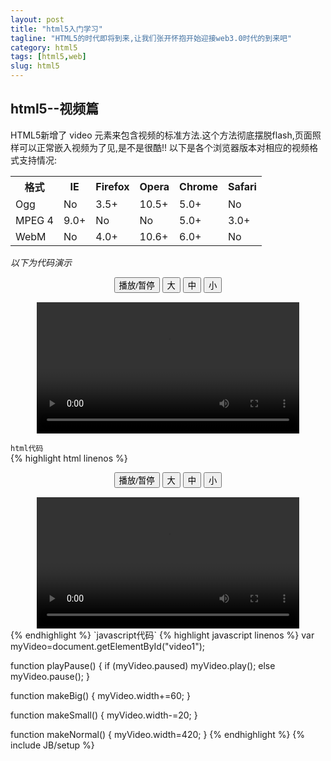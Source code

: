 ```yaml
---
layout: post
title: "html5入门学习"
tagline: "HTML5的时代即将到来,让我们张开怀抱开始迎接web3.0时代的到来吧"
category: html5
tags: [html5,web]
slug: html5
---
```

<h2 id="video">html5--视频篇</h2>
HTML5新增了 video 元素来包含视频的标准方法.这个方法彻底摆脱flash,页面照样可以正常嵌入视频为了见,是不是很酷!!  
以下是各个浏览器版本对相应的视频格式支持情况:  

<table class="table table-striped">
<tbody><tr>
<th>格式</th>
<th>IE</th>
<th>Firefox</th>
<th>Opera</th>
<th>Chrome</th>
<th>Safari</th>
</tr>
<tr>
<td>Ogg</td>
<td>No</td>
<td>3.5+</td>
<td>10.5+</td>
<td>5.0+</td>
<td>No</td>
</tr>
<tr>
<td>MPEG 4</td>
<td>9.0+</td>
<td>No</td>
<td>No</td>
<td>5.0+</td>
<td>3.0+</td>
</tr>
<tr>
<td>WebM</td>
<td>No</td>
<td>4.0+</td>
<td>10.6+</td>
<td>6.0+</td>
<td>No</td>
</tr>
</tbody></table>

<em id="demo">以下为代码演示</em>

<div style="text-align:center;">
  <button onclick="playPause()">播放/暂停</button> 
  <button onclick="makeBig()">大</button>
  <button onclick="makeNormal()">中</button>
  <button onclick="makeSmall()">小</button>
  <br/> 
  <video id="video1" width="420" style="margin-top:15px;">
  <source src="/assets/example/html5/mov_bbb.ogg" type="video/ogg" />
  Your browser does not support HTML5 video.
  </video>
</div>

<script type="text/javascript">
  var myVideo=document.getElementById("video1");

  function playPause()
  { 
    if (myVideo.paused) 
      myVideo.play(); 
    else 
      myVideo.pause(); 
  } 

  function makeBig()
  { 
    myVideo.width+=60; 
  } 

  function makeSmall()
  { 
    myVideo.width-=20; 
  } 

  function makeNormal()
  { 
    myVideo.width=420; 
  } 
</script>

`html代码`  
{% highlight html linenos %}
<div style="text-align:center;">
  <button onclick="playPause()">播放/暂停</button> 
  <button onclick="makeBig()">大</button>
  <button onclick="makeNormal()">中</button>
  <button onclick="makeSmall()">小</button>
  <br/> 
  <video id="video1" width="420" style="margin-top:15px;">
	<source src="/example/html5/mov_bbb.mp4" type="video/mp4" />
	<source src="/example/html5/mov_bbb.ogg" type="video/ogg" />
	Your browser does not support HTML5 video.
  </video>
</div>
{% endhighlight %}
`javascript代码`  
{% highlight javascript linenos %}
  var myVideo=document.getElementById("video1");

  function playPause()
  { 
  if (myVideo.paused) 
    myVideo.play(); 
  else 
    myVideo.pause(); 
  } 

  function makeBig()
  { 
    myVideo.width+=60; 
  } 

  function makeSmall()
  { 
    myVideo.width-=20; 
  } 

  function makeNormal()
  { 
    myVideo.width=420; 
  } 
{% endhighlight %}
{% include JB/setup %}